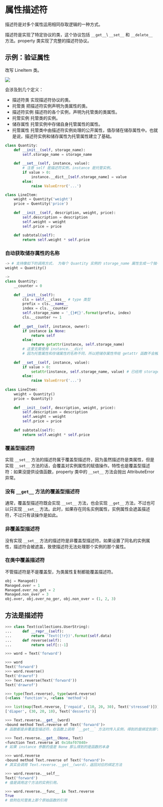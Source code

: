 # 属性描述符

描述符是对多个属性运用相同存取逻辑的一种方式。

描述符是实现了特定协议的类，这个协议包括 `__get__`\ `__set__` 和 `__delete__` 方法。property 类实现了完整的描述符协议。

## 示例：验证属性

改写 LineItem 类。

![](https://nzjia-1.oss-cn-shenzhen.aliyuncs.com/20190420004508.png)

会涉及到几个定义：

- 描述符类
  实现描述符协议的类。
- 托管类
  把描述符实例声明为类属性的类。
- 描述符实例
  描述符的各个实例，声明为托管类的类属性。
- 托管实例
  托管类的实例。
- 储存属性
  托管实例中存储自身托管属性的属性。
- 托管属性
  托管类中由描述符实例处理的公开属性，值存储在储存属性中。也就是说，描述符实例和储存属性为托管属性建立了基础。

```python
class Quantity:
    def __init__(self, storage_name):
        self.storage_name = storage_name
        
    def __set__(self, instance, value):
        # 注意 self 是描述符实例，instance 是托管实例。
        if value > 0:
            instance.__dict__[self.storage_name] = value
        else:
            raise ValueError('...')

class LineItem:
    weight = Quentity('weight')
    price = Quentity('price')
    
    def __init__(self, description, weight, price):
        self.description = description
        self.weight = weight
        self.price = price
        
    def subtotal(self):
        return self.weight * self.price
```

### 自动获取储存属性的名称

```python
-> # 支持像如下的调用方式， 为每个 Quantity 实例的 storage_name 属性生成一个独一无二的字符串
weight = Quantity()

->
class Quantity:
    __counter = 0
    
    def __init__(self):
        cls = self.__class__ # type 类型
        prefix = cls.__name__
        index = cls.__counter
        self.storage_name = '_{}#{}'.format(prefix, index)
        cls.__counter += 1
        
    def __get__(self, instance, owner):
        if instance is None:
            return self
        else:
	        return getattr(instance, self.storage_name)
    	# 这里无需使用 instance.__dict
        # 因为托管属性和存储属性的名称不同，所以把储存属性传给 getattr 函数不会触发描述符。不会出现无限递归
    
    def __set__(self, instance, value):
        if value > 0:
            setattr(instance, self.storage_name, value) # 已经用 storage_name 赋值
        else:
            raise ValueError('...')
            
class LineItem:
    weight = Quantity()
    price = Quantity()
	
    def __init__(self, description, weight, price):
        self.description = description
        self.weight = weight
        self.price = price
        
    def subtotal(self):
        return self.weight * self.price
```

### 覆盖型描述符

实现 `__set__` 方法的描述符属于覆盖型描述符，因为虽然描述符是类属性，但是实现 `__set__` 方法的话，会覆盖对实例属性的赋值操作。特性也是覆盖型描述符：如果没提供设值函数，property 类中的 `__set__` 方法会抛出 AttributeError 异常。

### 没有 `__get__` 方法的覆盖型描述符

通常，覆盖型描述符既会实现 `__set__` 方法，也会实现 `__get__` 方法，不过也可以只实现 `__set__` 方法。此时，如果存在同名实例属性，实例属性会遮盖描述符，不过只有读操作是如此。

### 非覆盖型描述符

没有实现 `__set__` 方法的描述符是非覆盖型描述符。如果设置了同名的实例属性，描述符会被遮盖，致使描述符无法处理那个实例的那个属性。

### 在类中覆盖描述符

不管描述符是不是覆盖型，为类属性复制都能覆盖描述符。

```python
obj = Managed()
Managed.over = 1
Managed.over_no_get = 2
Managed.non_over = 3
obj.over, obj.over_no_ger, obj.non_over = (1, 2, 3)
```

## 方法是描述符

```python
>>> class Text(collections.UserString):
...     def __repr__(self):
...         return 'Text({!r})'.format(self.data)
...     def reverse(self):
...         return self[::-1]

>>> word = Text('forward')

>>> word
Text('forward')
>>> word.reverse()
Text('drawrof')
>>> Text.reverse(Text('forward'))
Text('drawrof')

>>> type(Text.reverse), type(word.reverse)
(<class 'function'>, <class 'method'>)

>>> list(map(Text.reverse, ['repaid', (10, 20, 30), Text('stressed')]))
['diaper', (30, 20, 10), Text('desserts')]

>>> Text.reverse.__get__(word)
<bound method Text.reverse of Text('forward')>
# 函数都是非覆盖型描述符，在函数上调用 `__get__` 方法时传入实例，得到的是绑定到那个实例上的方法。

>>> Text.reverse.__get__(None, Text)
<function Text.reverse at 0x10af07840>
# 如果 instance 参数的值是 None 那么得到的是函数的本身

>>> word.reverse
<bound method Text.reverse of Text('forward')>
# 其实会调用 Text.reverse.__get__(word)，返回对应的绑定方法

>>> word.reverse.__self__
Text('forward')
# 值是调用这个方法的实例引用。

>>> word.reverse.__func__ is Text.reverse
True
# 依附在托管类上那个原始函数的引用
```

